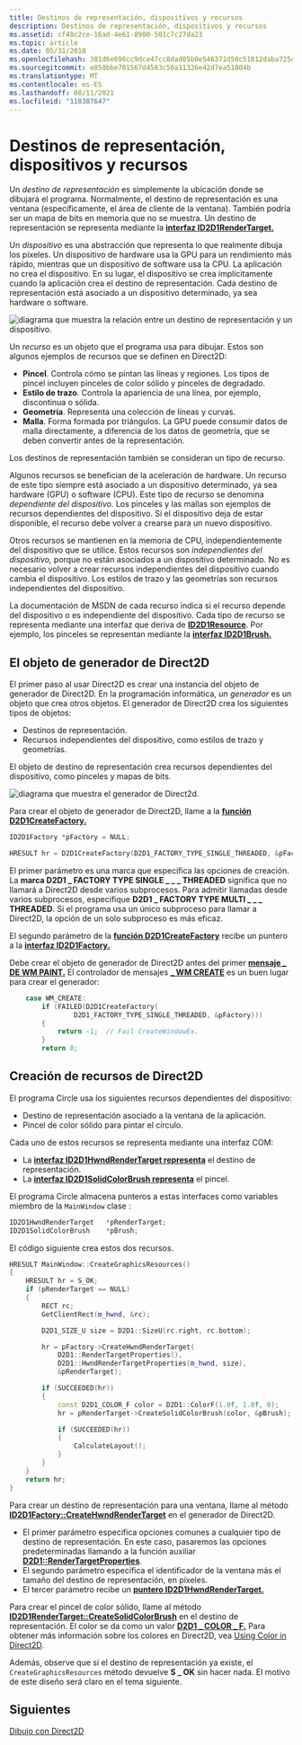 ```yaml
---
title: Destinos de representación, dispositivos y recursos
description: Destinos de representación, dispositivos y recursos
ms.assetid: cf48c2ce-16ad-4e61-8900-501c7c27da23
ms.topic: article
ms.date: 05/31/2018
ms.openlocfilehash: 381d6e696cc9dce47cc8dad05b0e546371d50c51012daba725eb08f20d247eae
ms.sourcegitcommit: e858bbe701567d4583c50a11326e42d7ea51804b
ms.translationtype: MT
ms.contentlocale: es-ES
ms.lasthandoff: 08/11/2021
ms.locfileid: "118387647"
---
```

# <a name="render-targets-devices-and-resources"></a>Destinos de representación, dispositivos y recursos

Un *destino de representación* es simplemente la ubicación donde se dibujará el programa. Normalmente, el destino de representación es una ventana (específicamente, el área de cliente de la ventana). También podría ser un mapa de bits en memoria que no se muestra. Un destino de representación se representa mediante la [**interfaz ID2D1RenderTarget.**](/windows/desktop/api/d2d1/nn-d2d1-id2d1rendertarget)

Un *dispositivo* es una abstracción que representa lo que realmente dibuja los píxeles. Un dispositivo de hardware usa la GPU para un rendimiento más rápido, mientras que un dispositivo de software usa la CPU. La aplicación no crea el dispositivo. En su lugar, el dispositivo se crea implícitamente cuando la aplicación crea el destino de representación. Cada destino de representación está asociado a un dispositivo determinado, ya sea hardware o software.

![diagrama que muestra la relación entre un destino de representación y un dispositivo.](images/graphics09.png)

Un *recurso* es un objeto que el programa usa para dibujar. Estos son algunos ejemplos de recursos que se definen en Direct2D:

-   **Pincel**. Controla cómo se pintan las líneas y regiones. Los tipos de pincel incluyen pinceles de color sólido y pinceles de degradado.
-   **Estilo de trazo**. Controla la apariencia de una línea, por ejemplo, discontinua o sólida.
-   **Geometría**. Representa una colección de líneas y curvas.
-   **Malla**. Forma formada por triángulos. La GPU puede consumir datos de malla directamente, a diferencia de los datos de geometría, que se deben convertir antes de la representación.

Los destinos de representación también se consideran un tipo de recurso.

Algunos recursos se benefician de la aceleración de hardware. Un recurso de este tipo siempre está asociado a un dispositivo determinado, ya sea hardware (GPU) o software (CPU). Este tipo de recurso se denomina *dependiente del dispositivo.* Los pinceles y las mallas son ejemplos de recursos dependientes del dispositivo. Si el dispositivo deja de estar disponible, el recurso debe volver a crearse para un nuevo dispositivo.

Otros recursos se mantienen en la memoria de CPU, independientemente del dispositivo que se utilice. Estos recursos son *independientes del dispositivo,* porque no están asociados a un dispositivo determinado. No es necesario volver a crear recursos independientes del dispositivo cuando cambia el dispositivo. Los estilos de trazo y las geometrías son recursos independientes del dispositivo.

La documentación de MSDN de cada recurso indica si el recurso depende del dispositivo o es independiente del dispositivo. Cada tipo de recurso se representa mediante una interfaz que deriva de [**ID2D1Resource**](/windows/desktop/api/d2d1/nn-d2d1-id2d1resource). Por ejemplo, los pinceles se representan mediante la [**interfaz ID2D1Brush.**](/windows/desktop/api/d2d1/nn-d2d1-id2d1brush)

## <a name="the-direct2d-factory-object"></a>El objeto de generador de Direct2D

El primer paso al usar Direct2D es crear una instancia del objeto de generador de Direct2D. En la programación informática, *un generador* es un objeto que crea otros objetos. El generador de Direct2D crea los siguientes tipos de objetos:

-   Destinos de representación.
-   Recursos independientes del dispositivo, como estilos de trazo y geometrías.

El objeto de destino de representación crea recursos dependientes del dispositivo, como pinceles y mapas de bits.

![diagrama que muestra el generador de Direct2d.](images/graphics10.png)

Para crear el objeto de generador de Direct2D, llame a la [**función D2D1CreateFactory.**](/windows/desktop/api/d2d1/nf-d2d1-d2d1createfactory)


```C++
ID2D1Factory *pFactory = NULL;

HRESULT hr = D2D1CreateFactory(D2D1_FACTORY_TYPE_SINGLE_THREADED, &pFactory);
```



El primer parámetro es una marca que especifica las opciones de creación. La **marca D2D1 \_ FACTORY TYPE SINGLE \_ \_ \_ THREADED** significa que no llamará a Direct2D desde varios subprocesos. Para admitir llamadas desde varios subprocesos, especifique **D2D1 \_ FACTORY TYPE MULTI \_ \_ \_ THREADED**. Si el programa usa un único subproceso para llamar a Direct2D, la opción de un solo subproceso es más eficaz.

El segundo parámetro de la [**función D2D1CreateFactory**](/windows/desktop/api/d2d1/nf-d2d1-d2d1createfactory) recibe un puntero a la [**interfaz ID2D1Factory.**](/windows/desktop/api/d2d1/nn-d2d1-id2d1factory)

Debe crear el objeto de generador de Direct2D antes del primer [**mensaje \_ DE WM PAINT.**](/windows/desktop/gdi/wm-paint) El controlador de mensajes [**\_ WM CREATE**](/windows/desktop/winmsg/wm-create) es un buen lugar para crear el generador:


```C++
    case WM_CREATE:
        if (FAILED(D2D1CreateFactory(
                D2D1_FACTORY_TYPE_SINGLE_THREADED, &pFactory)))
        {
            return -1;  // Fail CreateWindowEx.
        }
        return 0;
```



## <a name="creating-direct2d-resources"></a>Creación de recursos de Direct2D

El programa Circle usa los siguientes recursos dependientes del dispositivo:

-   Destino de representación asociado a la ventana de la aplicación.
-   Pincel de color sólido para pintar el círculo.

Cada uno de estos recursos se representa mediante una interfaz COM:

-   La [**interfaz ID2D1HwndRenderTarget representa**](/windows/desktop/api/d2d1/nn-d2d1-id2d1hwndrendertarget) el destino de representación.
-   La [**interfaz ID2D1SolidColorBrush representa**](/windows/desktop/api/d2d1/nn-d2d1-id2d1solidcolorbrush) el pincel.

El programa Circle almacena punteros a estas interfaces como variables miembro de la `MainWindow` clase :


```C++
ID2D1HwndRenderTarget   *pRenderTarget;
ID2D1SolidColorBrush    *pBrush;
```



El código siguiente crea estos dos recursos.


```C++
HRESULT MainWindow::CreateGraphicsResources()
{
    HRESULT hr = S_OK;
    if (pRenderTarget == NULL)
    {
        RECT rc;
        GetClientRect(m_hwnd, &rc);

        D2D1_SIZE_U size = D2D1::SizeU(rc.right, rc.bottom);

        hr = pFactory->CreateHwndRenderTarget(
            D2D1::RenderTargetProperties(),
            D2D1::HwndRenderTargetProperties(m_hwnd, size),
            &pRenderTarget);

        if (SUCCEEDED(hr))
        {
            const D2D1_COLOR_F color = D2D1::ColorF(1.0f, 1.0f, 0);
            hr = pRenderTarget->CreateSolidColorBrush(color, &pBrush);

            if (SUCCEEDED(hr))
            {
                CalculateLayout();
            }
        }
    }
    return hr;
}
```



Para crear un destino de representación para una ventana, llame al método [**ID2D1Factory::CreateHwndRenderTarget**](/previous-versions/windows/desktop/legacy/dd371275(v=vs.85)) en el generador de Direct2D.

-   El primer parámetro especifica opciones comunes a cualquier tipo de destino de representación. En este caso, pasaremos las opciones predeterminadas llamando a la función auxiliar [**D2D1::RenderTargetProperties**](/windows/desktop/api/d2d1helper/nf-d2d1helper-rendertargetproperties).
-   El segundo parámetro especifica el identificador de la ventana más el tamaño del destino de representación, en píxeles.
-   El tercer parámetro recibe un [**puntero ID2D1HwndRenderTarget.**](/windows/desktop/api/d2d1/nn-d2d1-id2d1hwndrendertarget)

Para crear el pincel de color sólido, llame al método [**ID2D1RenderTarget::CreateSolidColorBrush**](/windows/win32/api/d2d1/nf-d2d1-id2d1rendertarget-createsolidcolorbrush(constd2d1_color_f__id2d1solidcolorbrush)) en el destino de representación. El color se da como un valor [**D2D1 \_ COLOR \_ F.**](/windows/desktop/Direct2D/d2d1-color-f) Para obtener más información sobre los colores en Direct2D, vea [Using Color in Direct2D](using-color-in-direct2d.md).

Además, observe que si el destino de representación ya existe, el `CreateGraphicsResources` método devuelve **S \_ OK** sin hacer nada. El motivo de este diseño será claro en el tema siguiente.

## <a name="next"></a>Siguientes

[Dibujo con Direct2D](drawing-with-direct2d.md)

 

 